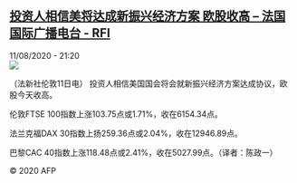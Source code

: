 <!--1597179407000-->
[投资人相信美将达成新振兴经济方案 欧股收高 – 法国国际广播电台 - RFI](http://www.rfi.fr//cn/contenu/20200811-%E6%8A%95%E8%B5%84%E4%BA%BA%E7%9B%B8%E4%BF%A1%E7%BE%8E%E5%B0%86%E8%BE%BE%E6%88%90%E6%96%B0%E6%8C%AF%E5%85%B4%E7%BB%8F%E6%B5%8E%E6%96%B9%E6%A1%88-%E6%AC%A7%E8%82%A1%E6%94%B6%E9%AB%98)
------

<div>11/08/2020 - 21:20</div><img src="https://s.rfi.fr/media/display/ab68733c-dc0a-11ea-83f0-005056a964fe/w:310/p:16x9/eco0001b.200812032004.jpg"><div class="t-content__body u-clearfix"><div class="m-interstitial"></div><p>（法新社伦敦11日电）    投资人相信美国国会将会就新振兴经济方案达成协议，欧股今天收高。</p><p>    伦敦FTSE 100指数上涨103.75点或1.71%，收在6154.34点。</p><p>    法兰克福DAX 30指数上扬259.36点或2.04%，收在12946.89点。</p><p>    巴黎CAC 40指数上涨118.48点或2.41%，收在5027.99点。（译者：陈政一）</p><p class="t-copyright">© 2020 AFP</p>        </div>
